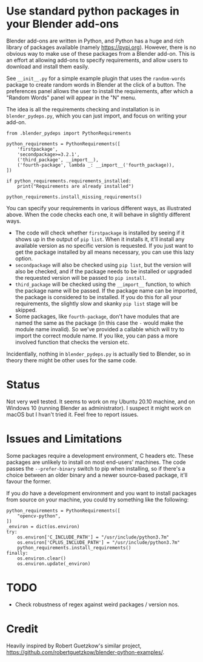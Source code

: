 Use standard python packages in your Blender add-ons
====================================================

Blender add-ons are written in Python, and Python has a huge and rich library of packages available (namely https://pypi.org). However, there is no obvious way to make use of these packages from a Blender add-on. This is an effort at allowing add-ons to specify requirements, and allow users to download and install them easily.

See `__init__.py` for a simple example plugin that uses the `random-words` package to create random words in Blender at the click of a button. The preferences panel allows the user to install the requirements, after which a "Random Words" panel will appear in the "N" menu.

The idea is all the requirements checking and installation is in `blender_pydeps.py`, which you can just import, and focus on writing your add-on.

```
from .blender_pydeps import PythonRequirements

python_requirements = PythonRequirements([
    'firstpackage',
    'secondpackage>=3.2.1',
    ('third_package', __import__),
    ('fourth-package', lambda _: __import__('fourth_package)),
])

if python_requirements.requirements_installed:
    print("Requirements are already installed")

python_requirements.install_missing_requirements()
```

You can specify your requirements in various different ways, as illustrated above. When the code checks each one, it will behave in slightly different ways.

* The code will check whether `firstpackage` is installed by seeing if it shows up in the output of `pip list`. When it installs it, it'll install any available version as no specific version is requested. If you just want to get the package installed by all means necessary, you can use this lazy option.
* `secondpackage` will also be checked using `pip list`, but the version will also be checked, and if the package needs to be installed or upgraded the requested version will be passed to `pip install`.
* `third_package` will be checked using the `__import__` function, to which the package name will be passed. If the package name can be imported, the package is considered to be installed. If you do this for all your requirements, the slightly slow and skanky `pip list` stage will be skipped.
* Some packages, like `fourth-package`, don't have modules that are named the same as the package (in this case the `-` would make the module name invalid). So we've provided a callable which will try to import the correct module name. If you like, you can pass a more involved function that checks the version etc.

Incidentlally, nothing in `blender_pydeps.py` is actually tied to Blender, so in theory there might be other uses for the same code.


Status
======

Not very well tested. It seems to work on my Ubuntu 20.10 machine, and on Windows 10 (running Blender as administrator). I suspect it might work on macOS but I hvan't tried it. Feel free to report issues.


Issues and Limitations
======================

Some packages require a development environment, C headers etc. These packages are unlikely to install on most end-users' machines. The code passes the `--prefer-binary` switch to pip when installing, so if there's a choice between an older binary and a newer source-based package, it'll favour the former.

If you *do* have a development environment and you want to install packages from source on your machine, you could try something like the following:

```
python_requirements = PythonRequirements([
    "opencv-python",
])
_environ = dict(os.environ)
try:
    os.environ['C_INCLUDE_PATH'] = "/usr/include/python3.7m"
    os.environ['CPLUS_INCLUDE_PATH'] = "/usr/include/python3.7m"
    python_requirements.install_requirements()
finally:
    os.environ.clear()
    os.environ.update(_environ)
```

TODO
====
* Check robustness of regex against weird packages / version nos.

Credit
======
Heavily inspired by Robert Guetzkow's similar project, https://github.com/robertguetzkow/blender-python-examples/.
